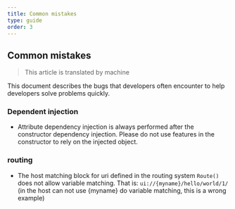 ```yaml
---
title: Common mistakes
type: guide
order: 3
---
```


## Common mistakes

> This article is translated by machine

This document describes the bugs that developers often encounter to help developers solve problems quickly.

### Dependent injection

- Attribute dependency injection is always performed after the constructor dependency injection. Please do not use features in the constructor to rely on the injected object.

### routing

- The host matching block for uri defined in the routing system `Route()` does not allow variable matching. That is: `ui://{myname}/hello/world/1/` (in the host can not use {myname} do variable matching, this is a wrong example)